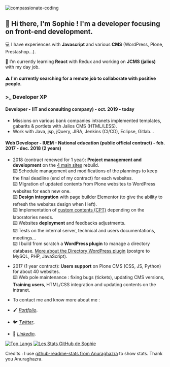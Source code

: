 ![compassionate-coding](/S0f1eM/S0f1eM/blob/master/compassionate.jpeg)

## 👋 Hi there, I'm Sophie ! I'm a developer focusing on front-end development.  

<p>💻 I have experiences with <b>Javascript</b> and various <b>CMS</b> (WordPress, Plone, Prestashop...).</p>

<p>🔭 I’m currently learning <b>React</b> with Redux and working on <b>JCMS (jalios)</b> with my day job.</p>

#### ⚠️ I'm currently searching for a remote job to collaborate with positive people. 

### >_ Developer XP

#### Developer - (IT and consulting company) - oct. 2019 - today

* Missions on various bank companies intranets implemented templates, gabarits & portlets with Jalios CMS (HTML/LESS).
* Work with Java, jsp, jQuery, JIRA, Jenkins (CI/CD), Eclipse, Gitlab...

#### Web Developer - IUEM - National education (public official contract) - feb. 2017 - dec. 2018 (2 years)

* 2018 (contract renewed for 1 year): <b>Project management and development</b> on the [4 main sites](https://www-iuem.univ-brest.fr/) rebuild.    
⌨️ Schedule management and modifications of the plannings to keep the final deadline (end of my contract) for each websites.  
⌨️ Migration of updated contents from Plone websites to WordPress websites for each new one.  
⌨️ <b>Design integration</b> with page builder Elementor (to give the ability to refresh the websites design when I left).  
⌨️ Implementation of [custom contents (CPT)](https://www-iuem.univ-brest.fr/lemar/recherche/equipe-panorama/#prsentation) depending on the laboratories needs.  
⌨️ Websites <b>deployment</b> and feedbacks adjustments.    
⌨️ Tests on the internal server, technical and users documentations, meetings...  
⌨️ I build from scratch a <b>WordPress plugin</b> to manage a directory database. [More about the Directory WordPress plugin](https://github.com/S0f1eM/my-first-wp-plugin) (postgre to MySQL, PHP, JavaScript). 

* 2017 (1 year contract): <b>Users support</b> on Plone CMS (CSS, JS, Python) for about 40 websites.   
⌨️  Web pole maintenance : fixing bugs (tickets), updating CMS versions, <b>Training users</b>, HTML/CSS integration and updating contents on the intranet. 

*  To contact me and know more about me :
* 🖌️ *[Portfolio](https://sophie-marchand.netlify.app/)*.
* 🐦 *[Twitter](https://twitter.com/S0f1eM)*.
* 💬 *[Linkedin](https://www.linkedin.com/in/sophie-marchand-web-developer/)*. 

[![Top Langs](https://github-readme-stats.vercel.app/api/top-langs/?username=S0f1eM&layout=compact&theme=dracula)](https://github.com/S0f1eM/github-readme-stats)
[![Les Stats GitHub de Sophie](https://github-readme-stats.vercel.app/api?username=S0f1eM&hide=issues&show_icons=true&theme=dracula)](https://github.com/S0f1eM/github-readme-stats)

<p> Credits : I use <a href="https://github.com/anuraghazra/github-readme-stats">github-readme-stats from Anuraghazra</A> to show stats. Thank you Anuraghazra.</p>

